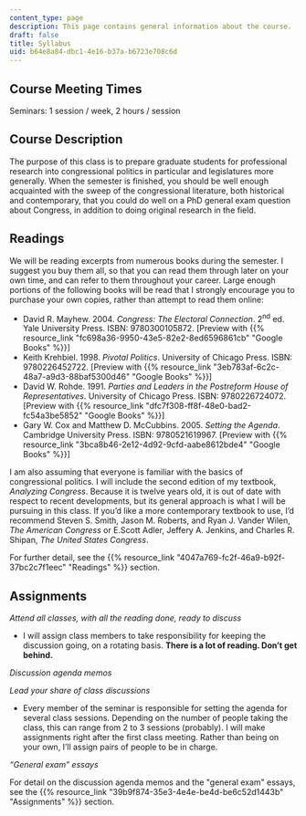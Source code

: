 ```yaml
---
content_type: page
description: This page contains general information about the course.
draft: false
title: Syllabus
uid: b64e8a84-dbc1-4e16-b37a-b6723e708c6d
---
```

## Course Meeting Times

Seminars: 1 session / week, 2 hours / session

## Course Description

The purpose of this class is to prepare graduate students for professional research into congressional politics in particular and legislatures more generally. When the semester is finished, you should be well enough acquainted with the sweep of the congressional literature, both historical and contemporary, that you could do well on a PhD general exam question about Congress, in addition to doing original research in the field.

## Readings

We will be reading excerpts from numerous books during the semester. I suggest you buy them all, so that you can read them through later on your own time, and can refer to them throughout your career. Large enough portions of the following books will be read that I strongly encourage you to purchase your own copies, rather than attempt to read them online:

- David R. Mayhew. 2004. *Congress: The Electoral Connection*. 2<sup>nd</sup> ed. Yale University Press. ISBN: ‎9780300105872. \[Preview with {{% resource_link "fc698a36-9950-43e5-82e2-8ed6596861cb" "Google Books" %}}\]
- Keith Krehbiel. 1998. *Pivotal Politics*. University of Chicago Press. ISBN: ‎9780226452722. \[Preview with {{% resource_link "3eb783af-6c2c-48a7-a9d3-88baf5300d46" "Google Books" %}}\]
- David W. Rohde. 1991. *Parties and Leaders in the Postreform House of Representatives*. University of Chicago Press. ISBN: ‎9780226724072. \[Preview with {{% resource_link "dfc7f308-ff8f-48e0-bad2-fc54a3be5852" "Google Books" %}}\]
- Gary W. Cox and Matthew D. McCubbins. 2005. *Setting the Agenda*. Cambridge University Press. ISBN: ‎9780521619967. \[Preview with {{% resource_link "3bca8b46-2e12-4d92-9cfd-aabe8612bde4" "Google Books" %}}\]

I am also assuming that everyone is familiar with the basics of congressional politics. I will include the second edition of my textbook, *Analyzing Congress*. Because it is twelve years old, it is out of date with respect to recent developments, but its general approach is what I will be pursuing in this class. If you’d like a more contemporary textbook to use, I’d recommend Steven S. Smith, Jason M. Roberts, and Ryan J. Vander Wilen, *The American Congress* or E.Scott Adler, Jeffery A. Jenkins, and Charles R. Shipan, *The United States Congress*.

For further detail, see the {{% resource_link "4047a769-fc2f-46a9-b92f-37bc2c7f1eec" "Readings" %}} section.

## Assignments

*Attend all classes, with all the reading done, ready to discuss*

- I will assign class members to take responsibility for keeping the discussion going, on a rotating basis. **There is a lot of reading. Don’t get behind.**

*Discussion agenda memos*

*Lead your share of class discussions*

- Every member of the seminar is responsible for setting the agenda for several class sessions. Depending on the number of people taking the class, this can range from 2 to 3 sessions (probably). I will make assignments right after the first class meeting. Rather than being on your own, I’ll assign pairs of people to be in charge.

*“General exam” essays*

For detail on the discussion agenda memos and the "general exam" essays, see the {{% resource_link "39b9f874-35e3-4e4e-be4d-be6c52d1443b" "Assignments" %}} section.